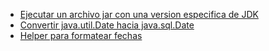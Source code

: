 - [Ejecutar un archivo jar con una version especifica de JDK](https://github.com/ronald0009/fb/blob/master/fbcmd0001.bat)
- [Convertir java.util.Date hacia java.sql.Date](https://github.com/ronald0009/fb/blob/master/fbjava0001.java)
- [Helper para formatear fechas](https://github.com/ronald0009/fb/blob/master/fbjava0002.java)
